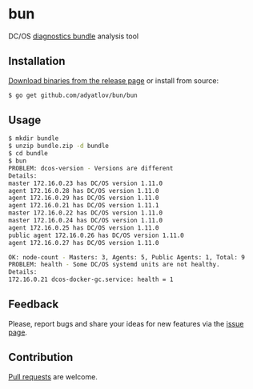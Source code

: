 # bun

DC/OS [diagnostics bundle](https://docs.mesosphere.com/1.11/cli/command-reference/dcos-node/dcos-node-diagnostics-create/) analysis tool

## Installation

[Download binaries from the release page](https://github.com/adyatlov/bun/releases) or install from source:

```bash
$ go get github.com/adyatlov/bun/bun
```

## Usage

```bash
$ mkdir bundle
$ unzip bundle.zip -d bundle
$ cd bundle
$ bun
PROBLEM: dcos-version - Versions are different
Details:
master 172.16.0.23 has DC/OS version 1.11.0
agent 172.16.0.28 has DC/OS version 1.11.0
agent 172.16.0.29 has DC/OS version 1.11.0
agent 172.16.0.21 has DC/OS version 1.11.1
master 172.16.0.22 has DC/OS version 1.11.0
master 172.16.0.24 has DC/OS version 1.11.0
agent 172.16.0.25 has DC/OS version 1.11.0
public agent 172.16.0.26 has DC/OS version 1.11.0
agent 172.16.0.27 has DC/OS version 1.11.0

OK: node-count - Masters: 3, Agents: 5, Public Agents: 1, Total: 9
PROBLEM: health - Some DC/OS systemd units are not healthy.
Details:
172.16.0.21 dcos-docker-gc.service: health = 1
```

## Feedback

Please, report bugs and share your ideas for new features via the [issue page](https://github.com/adyatlov/bun/issues).

## Contribution

[Pull requests](https://github.com/adyatlov/bun/pulls) are welcome.
